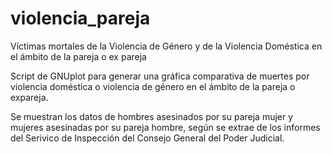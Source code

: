 # violencia_pareja

Víctimas mortales de la Violencia de Género y de la Violencia Doméstica en el ámbito de la pareja o ex pareja

Script de GNUplot para generar una gráfica comparativa de muertes por violencia doméstica o violencia de género en el ámbito de la pareja o expareja.

Se muestran los datos de hombres asesinados por su pareja mujer y mujeres asesinadas por su pareja hombre, según se extrae de los informes del Serivico de Inspección del Consejo General del Poder Judicial.

